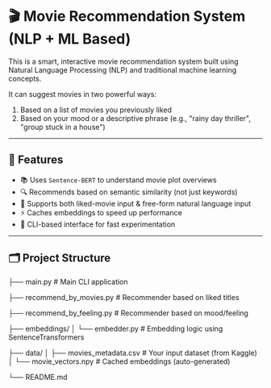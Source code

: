 # 🎬 Movie Recommendation System (NLP + ML Based)

This is a smart, interactive movie recommendation system built using Natural Language Processing (NLP) and traditional machine learning concepts.

It can suggest movies in two powerful ways:
1. Based on a list of movies you previously liked
2. Based on your mood or a descriptive phrase (e.g., "rainy day thriller", "group stuck in a house")

---

## 🚀 Features

- 📚 Uses `Sentence-BERT` to understand movie plot overviews
- 🔍 Recommends based on semantic similarity (not just keywords)
- 🧠 Supports both liked-movie input & free-form natural language input
- ⚡ Caches embeddings to speed up performance
- 🧪 CLI-based interface for fast experimentation

---

## 🗂️ Project Structure


├── main.py # Main CLI application

├── recommend_by_movies.py # Recommender based on liked titles

├── recommend_by_feeling.py # Recommender based on mood/feeling

├── embeddings/
│ └── embedder.py # Embedding logic using SentenceTransformers

├── data/
│ ├── movies_metadata.csv # Your input dataset (from Kaggle)
│ └── movie_vectors.npy # Cached embeddings (auto-generated)

└── README.md

